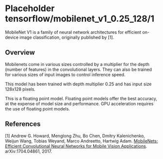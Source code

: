 # Placeholder tensorflow/mobilenet_v1_0.25_128/1

MobileNet V1 is a family of neural network architectures for efficient on-device
image classification, originally published by [1].

<!-- module-type: image-classification -->


## Overview

Mobilenets come in various sizes controlled by a multiplier for the depth
(number of features) in the convolutional layers. They can also be trained for
various sizes of input images to control inference speed.

This model has been trained with depth multiplier 0.25 and has
input size 128x128 pixels.

This is a floating point model. Floating point models offer the best accuracy,
at the expense of model size and performance. GPU acceleration requires the
use of floating point models.

## References

[1] Andrew G. Howard, Menglong Zhu, Bo Chen, Dmitry Kalenichenko, Weijun Wang,
Tobias Weyand, Marco Andreetto, Hartwig Adam.
[MobileNets: Efficient Convolutional Neural Networks for Mobile Vision Applications](https://arxiv.org/pdf/1704.04861.pdf).
arXiv:1704.04861, 2017.
